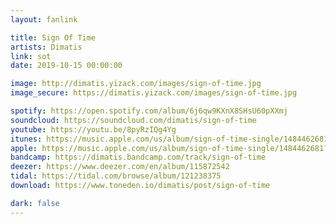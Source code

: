 ```yaml
---
layout: fanlink

title: Sign Of Time
artists: Dimatis
link: sot
date: 2019-10-15 00:00:00

image: http://dimatis.yizack.com/images/sign-of-time.jpg
image_secure: https://dimatis.yizack.com/images/sign-of-time.jpg

spotify: https://open.spotify.com/album/6j6qw9KXnX8SHsU60pXXmj
soundcloud: https://soundcloud.com/dimatis/sign-of-time
youtube: https://youtu.be/8pyRzIQg4Yg
itunes: https://music.apple.com/us/album/sign-of-time-single/1484462681?app=itunes
apple: https://music.apple.com/us/album/sign-of-time-single/1484462681?app=music
bandcamp: https://dimatis.bandcamp.com/track/sign-of-time
deezer: https://www.deezer.com/en/album/115872542
tidal: https://tidal.com/browse/album/121238375
download: https://www.toneden.io/dimatis/post/sign-of-time

dark: false
---
```

